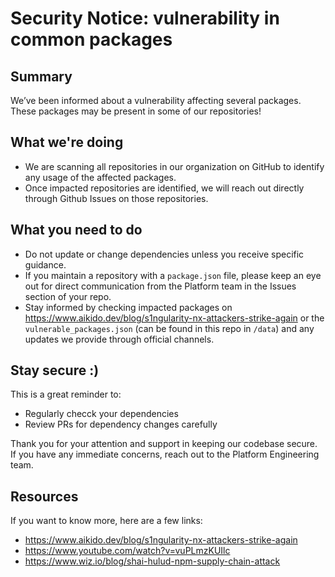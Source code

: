 # Security Notice: vulnerability in common packages

## Summary

We’ve been informed about a vulnerability affecting several packages. These packages may be present in some of our repositories!

## What we're doing

- We are scanning all repositories in our organization on GitHub to identify any usage of the affected packages.
- Once impacted repositories are identified, we will reach out directly through Github Issues on those repositories.

## What you need to do

- Do not update or change dependencies unless you receive specific guidance.
- If you maintain a repository with a `package.json` file, please keep an eye out for direct communication from the Platform team in the Issues section of your repo.
- Stay informed by checking impacted packages on https://www.aikido.dev/blog/s1ngularity-nx-attackers-strike-again or the `vulnerable_packages.json` (can be found in this repo in `/data`) and any updates we provide through official channels.

## Stay secure :)

This is a great reminder to:
- Regularly checck your dependencies
- Review PRs for dependency changes carefully

Thank you for your attention and support in keeping our codebase secure.  
If you have any immediate concerns, reach out to the Platform Engineering team.

## Resources

If you want to know more, here are a few links:
- https://www.aikido.dev/blog/s1ngularity-nx-attackers-strike-again
- https://www.youtube.com/watch?v=vuPLmzKUIlc
- https://www.wiz.io/blog/shai-hulud-npm-supply-chain-attack